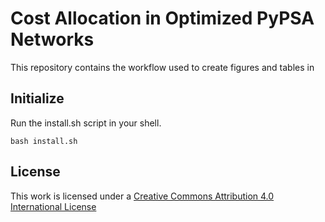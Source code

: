 # Cost Allocation in Optimized PyPSA Networks


This repository contains the workflow used to create figures and tables in 
 


## Initialize 


Run the install.sh script in your shell. 

```
bash install.sh
```


## License

This work is licensed under a [Creative Commons Attribution 4.0 International License](https://creativecommons.org/licenses/by/4.0/)
